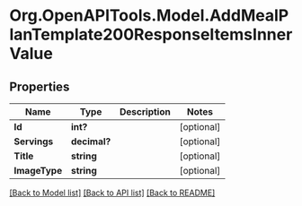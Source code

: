 # Org.OpenAPITools.Model.AddMealPlanTemplate200ResponseItemsInnerValue

## Properties

Name | Type | Description | Notes
------------ | ------------- | ------------- | -------------
**Id** | **int?** |  | [optional] 
**Servings** | **decimal?** |  | [optional] 
**Title** | **string** |  | [optional] 
**ImageType** | **string** |  | [optional] 

[[Back to Model list]](../README.md#documentation-for-models) [[Back to API list]](../README.md#documentation-for-api-endpoints) [[Back to README]](../README.md)

